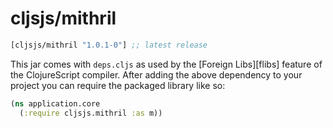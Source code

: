 # cljsjs/mithril

```clojure
[cljsjs/mithril "1.0.1-0"] ;; latest release
```

This jar comes with `deps.cljs` as used by the [Foreign Libs][flibs] feature
of the ClojureScript compiler. After adding the above dependency to your project
you can require the packaged library like so:

```clojure
(ns application.core
  (:require cljsjs.mithril :as m))
```
